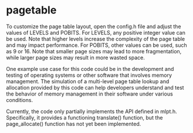 # pagetable

To customize the page table layout, open the config.h file and adjust the values of LEVELS and POBITS. For LEVELS, any positive integer value can be used. Note that higher levels increase the complexity of the page table and may impact performance. For POBITS, other values can be used, such as 9 or 16. Note that smaller page sizes may lead to more fragmentation, while larger page sizes may result in more wasted space.

One example use case for this code could be in the development and testing of operating systems or other software that involves memory management. The simulation of a multi-level page table lookup and allocation provided by this code can help developers understand and test the behavior of memory management in their software under various conditions.

Currently, the code only partially implements the API defined in mlpt.h. Specifically, it provides a functioning translate() function, but the page_allocate() function has not yet been implemented.
